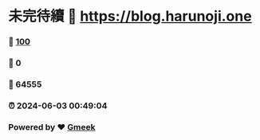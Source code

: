 # 未完待續 :link: https://blog.harunoji.one 
### :page_facing_up: [100](https://blog.harunoji.one/tag.html) 
### :speech_balloon: 0 
### :hibiscus: 64555 
### :alarm_clock: 2024-06-03 00:49:04 
### Powered by :heart: [Gmeek](https://github.com/Meekdai/Gmeek)
